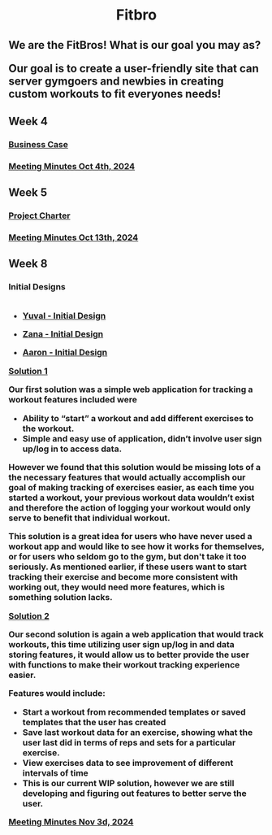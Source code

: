 <h1 align = 'center'> Fitbro </h1>

<h2>
We are the FitBros! What is our goal you may as? 

Our goal is to create a user-friendly site that can server gymgoers and newbies in creating custom workouts to fit everyones needs!

</h2>

<h2> Week 4 </h2>

<h3> 
<a href="https://github.com/Kurdonthego1/Fitbro/blob/main/Documents/Business%20Case.pdf">Business Case</a>
</h3>

<h3> 
<a href="https://github.com/Kurdonthego1/Fitbro/blob/main/Documents/Meeting%20Minutes%201.pdf">Meeting Minutes Oct 4th, 2024</a>
</h3>

<h2> Week 5 </h2>

<h3>
<a href="https://github.com/Kurdonthego1/Fitbro/blob/main/Documents/Project%20Charter.pdf">Project Charter</a>
</h3>

<h3>
<a href="https://github.com/Kurdonthego1/Fitbro/blob/main/Documents/Meeting%20Minutes%202.pdf">Meeting Minutes Oct 13th, 2024</a>
</h3>

<h2> Week 8 </h2>

<h3>
<b>Initial Designs</b>
<br>
<br>

- <a href="https://github.com/Kurdonthego1/Fitbro/blob/main/Documents/Lo%20Fi%20Designs Yuval%20-%20Initial%20Designs.pdf">Yuval - Initial Design
</a>

- <a href="https://github.com/Kurdonthego1/Fitbro/blob/main/Documents/Lo%20Fi%20Designs/Zana%20-%20Initial%20Design.pdf">Zana - Initial Design</a>

- <a href="https://github.com/Kurdonthego1/Fitbro/blob/main/Documents/Lo%20Fi%20Designs/Aaron%20-%20Initial%20Designs.pdf">Aaron - Initial Design</a>

<a href="https://github.com/Kurdonthego1/Fitbro/blob/main/Documents/Lo%20Fi%20Designs/Solution%201.pdf">Solution 1</a>

Our first solution was a simple web application for tracking a workout features included were
- Ability to “start” a workout and add different exercises to the workout.
- Simple and easy use of application, didn’t involve user sign up/log in to access data.

However we found that this solution would be missing lots of a the necessary features that would actually accomplish our goal of making tracking of exercises easier, as each time you started a workout, your previous workout data wouldn’t exist and therefore the action of logging your workout would only serve to benefit that individual workout. 

This solution is a great idea for users who have never used a workout app and would like to see how it works for themselves, or for users who seldom go to the gym, but don't take it too seriously. As mentioned earlier, if these users want to start tracking their exercise and become more consistent with working out, they would need more features, which is something solution lacks.

<a href="https://github.com/Kurdonthego1/Fitbro/blob/main/Documents/Lo%20Fi%20Designs/Solution%202.pdf">Solution 2</a>

Our second solution is again a web application that would track workouts, this time utilizing user sign up/log in and data storing features, it would allow us to better provide the user with functions to make their workout tracking experience easier. 

Features would include:
- Start a workout from recommended templates or saved templates that the user has created
- Save last workout data for an exercise, showing what the user last did in terms of reps and sets for a    particular exercise.
- View exercises data to see improvement of different intervals of time
- This is our current WIP solution, however we are still developing and figuring out features to better serve the user.

<a href="https://github.com/Kurdonthego1/Fitbro/blob/main/Documents/Meeting%20Minutes/Meeting%20Minutes%20Nov%203rd%2C%202024%20FitBro.pdf">Meeting Minutes Nov 3d, 2024</a>

</h3>